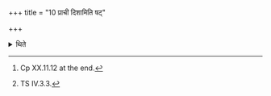 +++
title = "10 प्राची दिशामिति षट्"

+++

<details><summary>थिते</summary>

10. And the six Apānablr̥t (-libations)[^1] with print diśām....[^2]  

[^1]: Cp XX.11.12 at the end.  

[^2]: TS IV.3.3. 
</details>

